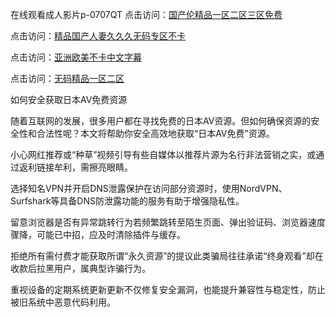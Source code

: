 在线观看成人影片p-0707QT
点击访问：<a href="https://gsd-agv.pages.dev/">国产伦精品一区二区三区免费</a>

点击访问：<a href="https://gda-c7m.pages.dev/">精品国产人妻久久久无码专区不卡</a>

点击访问：<a href="https://tfda.pages.dev/">亚洲欧美不卡中文字幕</a>

点击访问：<a href="https://cfad.pages.dev/">无码精品一区二区</a>



如何安全获取日本AV免费资源

随着互联网的发展，很多用户都在寻找免费的日本AV资源。但如何确保资源的安全性和合法性呢？本文将帮助你安全高效地获取“日本AV免费”资源。

小心网红推荐或“种草”视频引导有些自媒体以推荐片源为名行非法营销之实，或通过返利链接牟利，需擦亮眼睛。

选择知名VPN并开启DNS泄露保护在访问部分资源时，使用NordVPN、Surfshark等具备DNS防泄露功能的服务有助于增强隐私性。

留意浏览器是否有异常跳转行为若频繁跳转至陌生页面、弹出验证码、浏览器速度骤降，可能已中招，应及时清除插件与缓存。

拒绝所有需付费才能获取所谓“永久资源”的提议此类骗局往往承诺“终身观看”却在收款后拉黑用户，属典型诈骗行为。

重视设备的定期系统更新更新不仅修复安全漏洞，也能提升兼容性与稳定性，防止被旧系统中恶意代码利用。

<span style="display:none;">[Canonical link]( https://github.com/bv070725/845151 ）</span>

